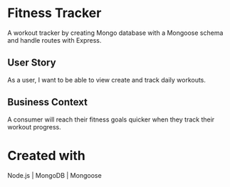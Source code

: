 # Fitness Tracker

A workout tracker by creating Mongo database with a Mongoose schema and handle routes with Express.

## User Story

As a user, I want to be able to view create and track daily workouts.

## Business Context

A consumer will reach their fitness goals quicker when they track their workout progress.

# Created with

Node.js | MongoDB | Mongoose